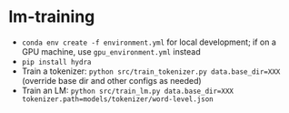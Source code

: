 # lm-training

- `conda env create -f environment.yml` for local development; if on a GPU machine, use `gpu_environment.yml` instead
- `pip install hydra`
- Train a tokenizer: `python src/train_tokenizer.py data.base_dir=XXX` (override base dir and other configs as needed)
- Train an LM: `python src/train_lm.py data.base_dir=XXX tokenizer.path=models/tokenizer/word-level.json`